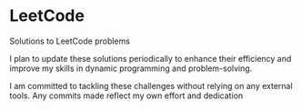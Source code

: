 # LeetCode
Solutions to LeetCode problems

I plan to update these solutions periodically to enhance their efficiency and improve my skills in dynamic programming and problem-solving.

I am committed to tackling these challenges without relying on any external tools.
Any commits made reflect my own effort and dedication
